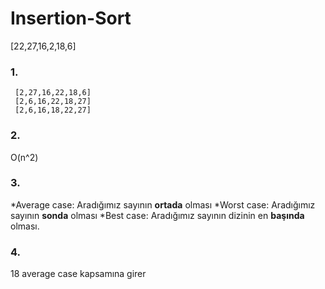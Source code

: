# Insertion-Sort
[22,27,16,2,18,6]
### 1. 
  	 [2,27,16,22,18,6]
  	 [2,6,16,22,18,27]
  	 [2,6,16,18,22,27]
### 2.
O(n^2)

### 3. 
*Average case: Aradığımız sayının **ortada** olması
*Worst case: Aradığımız sayının **sonda** olması
*Best case: Aradığımız sayının dizinin en **başında** olması.
### 4. 
18 average case kapsamına girer

